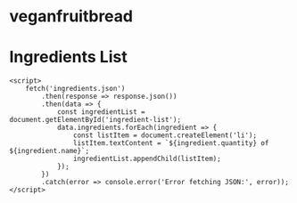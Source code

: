 # veganfruitbread

<!DOCTYPE html>
<html lang="en">
<head>
    <meta charset="UTF-8">
    <meta name="viewport" content="width=device-width, initial-scale=1.0">
    <title>Ingredients List</title>
</head>
<body>
    <h1>Ingredients List</h1>
    <ul id="ingredient-list"></ul>

    <script>
        fetch('ingredients.json')
            .then(response => response.json())
            .then(data => {
                const ingredientList = document.getElementById('ingredient-list');
                data.ingredients.forEach(ingredient => {
                    const listItem = document.createElement('li');
                    listItem.textContent = `${ingredient.quantity} of ${ingredient.name}`;
                    ingredientList.appendChild(listItem);
                });
            })
            .catch(error => console.error('Error fetching JSON:', error));
    </script>
</body>
</html>

